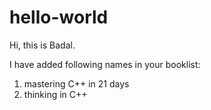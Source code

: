 # hello-world
Hi, this is Badal. 

I have added following names in your booklist:
1. mastering C++ in 21 days
2. thinking in C++
